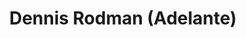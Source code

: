 ---
title: Dennis Rodman (Adelante)
category: nba
designSlug: rodman-cabezota-adelante
image: '/products/cabezotas/dennis-rodman/principal.jpg'
imageHover: '/products/cabezotas/dennis-rodman/musculoso.jpg'
prendas: [
    
    {   
        title: 'Remera',
        slug: 'remera',          
        image: '/products/cabezotas/dennis-rodman/normal.jpg',
        price: 'remerasPrecio',
        talles: 'remerasTalles'
    },
    {
        title: 'Remera Oversize',
        slug: 'remera-oversize',
        image: '/products/cabezotas/dennis-rodman/oversize.jpg',
        price: 'oversizePrecio',
        talles: 'oversizeTalles'
    },
    {
        title: 'Musculosa M',
        slug: 'musculosa-mujer',
        image: '/products/cabezotas/dennis-rodman/musculosa.jpg',
        price: 'musculosaPrecio',
        talles: 'musculosasMujerTalles'
    },
     {
        title: 'Musculosa H',
        slug: 'musculoso',
        image: '/products/cabezotas/dennis-rodman/musculoso.jpg',
        price: 'musculosaPrecio',
        talles: 'musculosasHombreTalles'
    },
    {
        title: 'Pupera Oversize',
        slug: 'pupera-oversize',
        image: '/products/cabezotas/dennis-rodman/pupera.jpg',
        price: 'remerasPrecio',
        talles: 'oversizePuperasTalles'
    },
     {
         title: 'Buzo',
         slug: 'buzo',
         image: '/products/cabezotas/dennis-rodman/buzo.jpg',
         price: buzosPrecio,
        talles: 'BuzosTalles'
     },
]
---